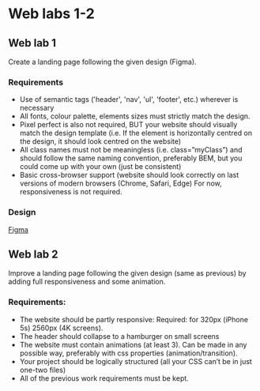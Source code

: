 # Web labs 1-2

## Web lab 1

Create a landing page following the given design (Figma).

### Requirements

- Use of semantic tags ('header', 'nav', 'ul', 'footer', etc.) wherever is necessary
- All fonts, colour palette, elements sizes must strictly match the design.
- Pixel perfect is also not required, BUT your website should visually match the design template (i.e. If the element is horizontally centred on the design, it should look centred on the website)
- All class names must not be meaningless (i.e. class=”myClass”) and should follow the same naming convention, preferably BEM, but you could come up with your own (just be consistent)
- Basic cross-browser support (website should look correctly on last versions of modern browsers (Chrome, Safari, Edge)
For now, responsiveness is not required.

### Design

[Figma](https://www.figma.com/file/XHYmp9yKTxcOQD5zFAbKQH/LabWork1-V2?node-id=3%3A2)


## Web lab 2

Improve a landing page following the given design (same as previous) by adding full responsiveness and some animation.

### Requirements:

- The website should be partly responsive:
Required: for 320px (iPhone 5s)  2560px (4K screens).
- The header should collapse to a hamburger on small screens
- The website must contain animations (at least 3). Can be made in any possible way, preferably with css properties (animation/transition).
- Your project should be logically structured (all your CSS can’t be in just one-two files)
- All of the previous work requirements must be kept.
